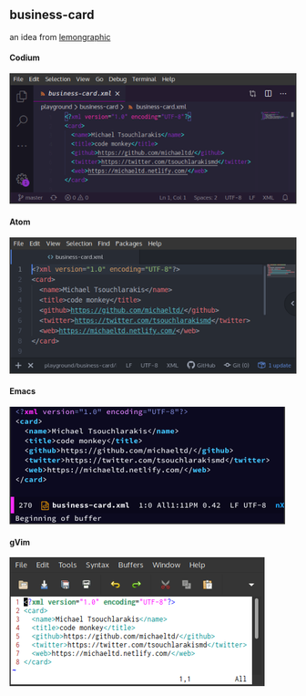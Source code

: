 ## business-card
an idea from [lemongraphic](https://dribbble.com/shots/1964414-Notepad-Programmer-Business-Card-Design)

#### Codium
<img src="codium.png">

#### Atom
<img src="atom.png">

#### Emacs
<img src="emacs.png">

#### gVim
<img src="gvim.png">
